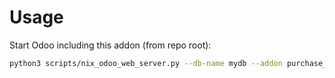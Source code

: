 # Usage

Start Odoo including this addon (from repo root):

```bash
python3 scripts/nix_odoo_web_server.py --db-name mydb --addon purchase_tag
```
